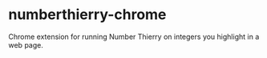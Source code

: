numberthierry-chrome
====================

Chrome extension for running Number Thierry on integers you highlight in a web page.
